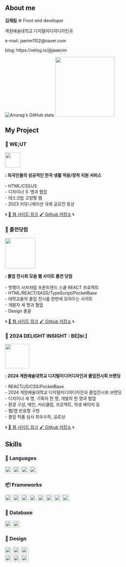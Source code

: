
<div>
  <h2>About me</h2>
 <p><b>김재림</b> ⚙️ Front end developer</p>
  <p>계원예술대학교 디지털미디어디자인과</p>
<p>e-mail: jaerim1102@naver.com</p>
<p>blog: https://velog.io/@jaaerim </p>

  ![Anurag's GitHub stats](https://github-readme-stats.vercel.app/api?username=jaerim1102&show_icons=true&theme=radical) 
  <img height="195px" src="https://github-readme-stats.vercel.app/api/top-langs/?username=jaerim1102&layout=compact">


<h2>My Project</h2>
<h3>🌈 WE;UT</h3>
<img width="50px" src="https://github.com/user-attachments/assets/18b8dcb8-f73b-4993-a4d7-86c03797dbe6" />
<p><b>: 외국인들의 성공적인 한국 생활 적응/정착 지원 서비스</b> </br>
</br>
- HTML/CSS/JS  </br>
- 디자이너 두 명과 협업  </br>
- 데스크탑 고정형 웹  </br>
- 2023 커뮤니케이션 국제 공모전 동상
</p>

🌀 <a href="https://jaerim1102.github.io/WE.UT/">🔗 웹 사이트 링크</a> 
<a href="https://github.com/jaerim1102/WE.UT">🖌️ Github 저장소</a> 🌀


<h3>📘 졸전닷컴</h3>
<img width="100px" src="https://github.com/user-attachments/assets/8b31a1bb-dfce-4ac6-a896-b47f8fc08347"/>
<p><b>: 졸업 전시회 모음 웹 사이트 졸전 닷컴</b></br>
</br>
 - 멋쟁이 사자처럼 프론트엔드 스쿨 REACT 프로젝트 </br>
- HTML/REACT/SASS/TypeScript/PocketBase </br>
- 대학교들의 졸업 전시를 한번에 모아두는 사이트 </br>
- 개발자 세 명과 협업 </br>
- Design 총괄
</p>

🌀 <a href="https://jjcom.netlify.app/">🔗 웹 사이트 링크</a> 
<a href="https://github.com/FRONTENDSCHOOL10/LEEKIM?tab=readme-ov-file">🖌️ Github 저장소</a>  🌀


<h3>🧩 2024 DELIGHT INSIGHT : BE[biː] </h3>
<img width="80px" src="https://github.com/user-attachments/assets/19eafec9-94ec-41cf-ba9e-b6c9f34b0f24"/>

<p><b>: 2024 계원예술대학교 디지털미디어디자인과 졸업전시회 브랜딩</b></br>
</br>
- REACT/JS/CSS/PocketBase </br>
- 2024 계원예술대학교 디지털미디어디자인과 졸업전시회 브랜딩 </br>
- 디자이너 세 명, 기획자 한 명, 개발자 한 명과 협업 </br>
- 환경 구성, 메인, 커리큘럼, 프로젝트, 학생 페이지 등 </br>
- 웹/앱 반응형 구현 </br>
- 졸업 작품 심사 최우수작, 공로상
</p>

🌀 <a href="https://jaerim1102.github.io/WE.UT/">🔗 웹 사이트 링크</a> 
<a href="https://github.com/jaerim1102/WE.UT">🖌️ Github 저장소</a>  🌀


<h2>Skills</h2>

<h3>📖 Languages</h3>
<img height="23px" src="https://img.shields.io/badge/html5-%23E34F26.svg?style=for-the-badge&logo=html5&logoColor=white" />
<img height="23px" src="https://img.shields.io/badge/css3-%231572B6.svg?style=for-the-badge&logo=css3&logoColor=white" />
<img height="23px" src="https://img.shields.io/badge/javascript-%23323330.svg?style=for-the-badge&logo=javascript&logoColor=%23F7DF1E" />
<img height="23px" src="https://img.shields.io/badge/TypeScript-007ACC?style=for-the-badge&logo=typescript&logoColor=white"/>

<h3>📦 Frameworks</h3>
<img height="23px" src="https://img.shields.io/badge/react-%2320232a.svg?style=for-the-badge&logo=react&logoColor=%2361DAFB" />
<img height="23px" src="https://img.shields.io/badge/React_Router-CA4245?style=for-the-badge&logo=react-router&logoColor=white"/>
<img height="23px" src="https://img.shields.io/badge/tailwindcss-%2338B2AC.svg?style=for-the-badge&logo=tailwind-css&logoColor=white" />
<img height="23px" src="https://img.shields.io/badge/SASS-hotpink.svg?style=for-the-badge&logo=SASS&logoColor=white" />
<img height="23px" src="https://img.shields.io/badge/GSAP-93CF2B?style=for-the-badge&logo=greensock&logoColor=white"/>
<img height="23px" src="https://img.shields.io/badge/Jekyll-CC0000?style=for-the-badge&logo=Jekyll&logoColor=white" />
<img height="23px" src="https://img.shields.io/badge/Node%20js-339933?style=for-the-badge&logo=nodedotjs&logoColor=white" />
<img height="23px" src="https://img.shields.io/badge/Vite-B73BFE?style=for-the-badge&logo=vite&logoColor=FFD62E"/>

<h3>💾 Database</h3>
<img height="23px" src="https://img.shields.io/badge/MongoDB-4EA94B?style=for-the-badge&logo=mongodb&logoColor=white"/>
<img height="23px" src="https://img.shields.io/badge/PocketBase-B8DBE4?style=for-the-badge&logo=PocketBase&logoColor=white" />

<h3>🎀 Design</h3>
<img height="23px" src="https://img.shields.io/badge/Adobe%20After%20Effects-9999FF.svg?style=for-the-badge&logo=Adobe%20After%20Effects&logoColor=white" />
<img height="23px" src="https://img.shields.io/badge/adobe%20illustrator-%23FF9A00.svg?style=for-the-badge&logo=adobe%20illustrator&logoColor=white" />
<img height="23px" src="https://img.shields.io/badge/Adobe%20InDesign-49021F?style=for-the-badge&logo=adobeindesign&logoColor=white" />
</br>
<img height="23px" src="https://img.shields.io/badge/adobe%20photoshop-%2331A8FF.svg?style=for-the-badge&logo=adobe%20photoshop&logoColor=white" />
<img height="23px" src="https://img.shields.io/badge/Adobe%20Premiere%20Pro-9999FF.svg?style=for-the-badge&logo=Adobe%20Premiere%20Pro&logoColor=white" />
<img height="23px" src="https://img.shields.io/badge/figma-%23F24E1E.svg?style=for-the-badge&logo=figma&logoColor=white" />
</div>
